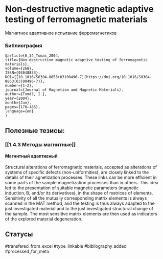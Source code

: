# Non-destructive magnetic adaptive testing of ferromagnetic materials

Магнитное адаптивное испытание ферромагнетиков

### Библиография
```
@article{6_34_Tomas_2004,
title={Non-destructive magnetic adaptive testing of ferromagnetic materials},
volume={268},
ISSN={03048853},
DOI={[10.1016/S0304-8853(03)00496-7](https://doi.org/10.1016/S0304-8853(03)00496-7)},
number={1–2},
journal={Journal of Magnetism and Magnetic Materials},
author={Tomás̆, I.},
year={2004},
month={Jan},
pages={178–185},
language={en}
}
```

## Полезные тезисы:
### [[1.4.3 Методы магнитные]]
#### Магнитный адаптивный
Structural alterations of ferromagnetic materials, accepted as alterations of systems of specific defects (non-uniformities), are closely linked to the details of their agnetization
processes. These links can be more efficient in some parts of the sample magnetization processes than in others. This idea led to the presentation of suitable magnetic parameters (magnetic induction, B, and/or its derivatives), in the shape of matrices
of elements. Sensitivity of all the mutually corresponding matrix elements is always scanned in the MAT method, and the testing is thus always adapted to the just investigated material and to the just investigated structural change of the sample. The most sensitive matrix elements are then used as indicators of the explored material
degeneration.


## Статусы
#transfered_from_excel 
#type_linkable 
#bibliography_added
#processed_for_meta
